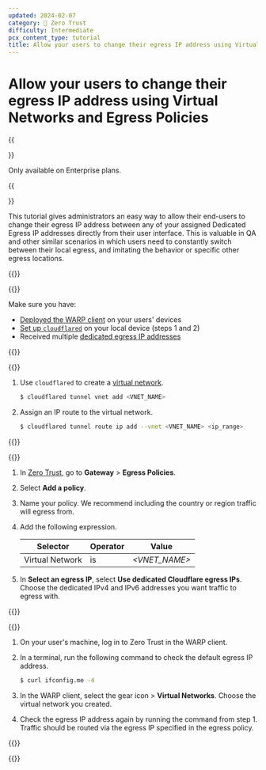 ```yaml
---
updated: 2024-02-07
category: 🔐 Zero Trust
difficulty: Intermediate
pcx_content_type: tutorial
title: Allow your users to change their egress IP address using Virtual Networks and Egress Policies
---
```


# Allow your users to change their egress IP address using Virtual Networks and Egress Policies

{{<Aside type="note">}}

Only available on Enterprise plans.

{{</Aside>}}

This tutorial gives administrators an easy way to allow their end-users to change their egress IP address between any of your assigned Dedicated Egress IP addresses directly from their user interface. This is valuable in QA and other similar scenarios in which users need to constantly switch between their local egress, and imitating the behavior or specific other egress locations.

{{<tutorial>}}

{{<tutorial-prereqs>}}

Make sure you have:

- [Deployed the WARP client](/cloudflare-one/connections/connect-devices/warp/deployment/) on your users' devices
- [Set up `cloudflared`](/cloudflare-one/connections/connect-networks/get-started/create-local-tunnel/) on your local device (steps 1 and 2)
- Received multiple [dedicated egress IP addresses](/cloudflare-one/policies/gateway/egress-policies/dedicated-egress-ips/)

{{</tutorial-prereqs>}}

{{<tutorial-step title="Create a virtual network">}}

1. Use `cloudflared` to create a [virtual network](/cloudflare-one/connections/connect-networks/private-net/cloudflared/tunnel-virtual-networks/).

    ```sh
    $ cloudflared tunnel vnet add <VNET_NAME>
    ```

2. Assign an IP route to the virtual network.

    ```sh
    $ cloudflared tunnel route ip add --vnet <VNET_NAME> <ip_range>
    ```

{{</tutorial-step>}}

{{<tutorial-step title="Create an egress policy">}}

1. In [Zero Trust](https://one.dash.cloudflare.com/), go to **Gateway** > **Egress Policies**.
2. Select **Add a policy**.
3. Name your policy. We recommend including the country or region traffic will egress from.
4. Add the following expression.

    | Selector        | Operator | Value         |
    | --------------- | -------- | ------------- |
    | Virtual Network | is       | _<VNET_NAME>_ |

5. In **Select an egress IP**, select **Use dedicated Cloudflare egress IPs**. Choose the dedicated IPv4 and IPv6 addresses you want traffic to egress with.

{{</tutorial-step>}}

{{<tutorial-step title="Test your egress policy">}}

1. On your user's machine, log in to Zero Trust in the WARP client.
2. In a terminal, run the following command to check the default egress IP address.

    ```sh
    $ curl ifconfig.me -4
    ```

3. In the WARP client, select the gear icon > **Virtual Networks**. Choose the virtual network you created.
4. Check the egress IP address again by running the command from step 1. Traffic should be routed via the egress IP specified in the egress policy.

{{</tutorial-step>}}

{{</tutorial>}}

